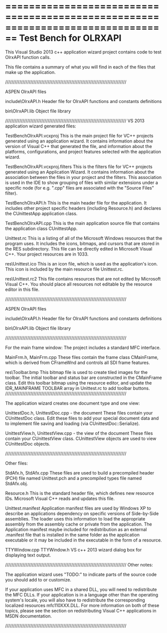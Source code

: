 ================================================================================
    Test Bench for OLRXAPI
===============================================================================
This Visual Studio 2013 c++ application wizard project contains code to 
test OlrxAPI function calls.

This file contains a summary of what you will find in each of the files that
make up the application.

/////////////////////////////////////////////////////////////////////////////

ASPEN OlrxAPI files

include\OlrxAPI.h
    Header file for OlrxAPI functions and constants definitions

bin\OlrxAPI.lib
    Object file library

/////////////////////////////////////////////////////////////////////////////
VS 2013 application wizard generated files:

TestBenchOlrxAPI.vcxproj
    This is the main project file for VC++ projects generated using an application wizard.
    It contains information about the version of Visual C++ that generated the file, and
    information about the platforms, configurations, and project features selected with the
    application wizard.

TestBenchOlrxAPI.vcxproj.filters
    This is the filters file for VC++ projects generated using an Application Wizard. 
    It contains information about the association between the files in your project 
    and the filters. This association is used in the IDE to show grouping of files with
    similar extensions under a specific node (for e.g. ".cpp" files are associated with the
    "Source Files" filter).

TestBenchOlrxAPI.h
    This is the main header file for the application.  It includes other
    project specific headers (including Resource.h) and declares the
    CUnittestApp application class.

TestBenchOlrxAPI.cpp
    This is the main application source file that contains the application
    class CUnittestApp.

Unittest.rc
    This is a listing of all of the Microsoft Windows resources that the
    program uses.  It includes the icons, bitmaps, and cursors that are stored
    in the RES subdirectory.  This file can be directly edited in Microsoft
    Visual C++. Your project resources are in 1033.

res\Unittest.ico
    This is an icon file, which is used as the application's icon.  This
    icon is included by the main resource file Unittest.rc.

res\Unittest.rc2
    This file contains resources that are not edited by Microsoft
    Visual C++. You should place all resources not editable by
    the resource editor in this file.

/////////////////////////////////////////////////////////////////////////////

ASPEN OlrxAPI files

include\OlrxAPI.h
    Header file for OlrxAPI functions and constants definitions

bin\OlrxAPI.lib
    Object file library

/////////////////////////////////////////////////////////////////////////////

For the main frame window:
    The project includes a standard MFC interface.

MainFrm.h, MainFrm.cpp
    These files contain the frame class CMainFrame, which is derived from
    CFrameWnd and controls all SDI frame features.

res\Toolbar.bmp
    This bitmap file is used to create tiled images for the toolbar.
    The initial toolbar and status bar are constructed in the CMainFrame
    class. Edit this toolbar bitmap using the resource editor, and
    update the IDR_MAINFRAME TOOLBAR array in Unittest.rc to add
    toolbar buttons.
/////////////////////////////////////////////////////////////////////////////

The application wizard creates one document type and one view:

UnittestDoc.h, UnittestDoc.cpp - the document
    These files contain your CUnittestDoc class.  Edit these files to
    add your special document data and to implement file saving and loading
    (via CUnittestDoc::Serialize).

UnittestView.h, UnittestView.cpp - the view of the document
    These files contain your CUnittestView class.
    CUnittestView objects are used to view CUnittestDoc objects.

/////////////////////////////////////////////////////////////////////////////

Other files:

StdAfx.h, StdAfx.cpp
    These files are used to build a precompiled header (PCH) file
    named Unittest.pch and a precompiled types file named StdAfx.obj.

Resource.h
    This is the standard header file, which defines new resource IDs.
    Microsoft Visual C++ reads and updates this file.

Unittest.manifest
	Application manifest files are used by Windows XP to describe an applications
	dependency on specific versions of Side-by-Side assemblies. The loader uses this
	information to load the appropriate assembly from the assembly cache or private
	from the application. The Application manifest  maybe included for redistribution
	as an external .manifest file that is installed in the same folder as the application
	executable or it may be included in the executable in the form of a resource.

TTYWindow.cpp TTYWindow.h
    VS c++ 2013 wizard dialog box for displaying text output.

/////////////////////////////////////////////////////////////////////////////
Other notes:

The application wizard uses "TODO:" to indicate parts of the source code you
should add to or customize.

If your application uses MFC in a shared DLL, you will need
to redistribute the MFC DLLs. If your application is in a language
other than the operating system's locale, you will also have to
redistribute the corresponding localized resources mfc110XXX.DLL.
For more information on both of these topics, please see the section on
redistributing Visual C++ applications in MSDN documentation.

/////////////////////////////////////////////////////////////////////////////
